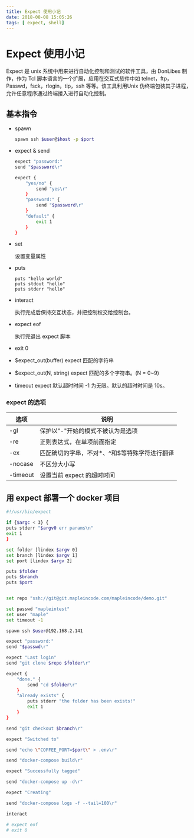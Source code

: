 ```yaml
---
title: Expect 使用小记
date: 2018-08-08 15:05:26
tags: [ expect, shell]
---
```

# Expect 使用小记

Expect 是 unix 系统中用来进行自动化控制和测试的软件工具，由 DonLibes 制作，作为 Tcl 脚本语言的一个扩展，应用在交互式软件中如 telnet，ftp，Passwd，fsck，rlogin，tip，ssh 等等。该工具利用Unix 伪终端包装其子进程，允许任意程序通过终端接入进行自动化控制。



## 基本指令

- spawn

  ```bash
  spawn ssh $user@$host -p $port
  ```

- expect & send

  ```bash
  expect "password:"
  send "$password\r"
  ```

  ```bash
  expect {
      "yes/no" {
          send "yes\r"
      }
      "password:" {
          send "$password\r"
      }
      "default" {
          exit 1
      }
  }
  ```

- set

  设置变量属性

- puts

  ```
  puts "hello world"
  puts stdout "hello"
  puts stderr "hello"
  ```

- interact

  执行完成后保持交互状态，并把控制权交给控制台。

- expect eof

  执行完退出 expect 脚本

- exit 0

- $expect_out(buffer) expect 匹配的字符串

- $expect_out(N, string)  expect 匹配的多个字符串。(N = 0~9)

- timeout expect 默认超时时间  -1 为无限。默认的超时时间是 10s。

### expect 的选项

| 选项     | 说明                                          |
| -------- | --------------------------------------------- |
| -gl      | 保护以"-"开始的模式不被认为是选项             |
| -re      | 正则表达式，在单项前面指定                    |
| -ex      | 匹配确切的字串，不对*、^和$等特殊字符进行翻译 |
| -nocase  | 不区分大小写                                  |
| -timeout | 设置当前 expect 的超时时间                    |



## 用 expect 部署一个 docker 项目

```bash
#!/usr/bin/expect

if {$argc < 3} {
puts stderr "$argv0 err params\n"
exit 1
}

set folder [lindex $argv 0]
set branch [lindex $argv 1]
set port [lindex $argv 2]

puts $folder
puts $branch
puts $port


set repo "ssh://git@git.mapleincode.com/mapleincode/demo.git"

set passwd "mapleintest"
set user "maple"
set timeout -1

spawn ssh $user@192.168.2.141

expect "password:"
send "$passwd\r"

expect "Last login"
send "git clone $repo $folder\r"

expect {
    "done." {
        send "cd $folder\r"
    }
    "already exists" {
        puts stderr "the folder has been exists!"
        exit 1
    }
}

send "git checkout $branch\r"

expect "Switched to"

send "echo \"COFFEE_PORT=$port\" > .env\r"

send "docker-compose build\r"

expect "Successfully tagged"

send "docker-compose up -d\r"

expect "Creating"

send "docker-compose logs -f --tail=100\r"

interact

# expect eof
# exit 0
```



